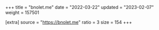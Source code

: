 +++
title = "bnolet.me"
date = "2022-03-22"
updated = "2023-02-07"
weight = 157501

[extra]
source = "https://bnolet.me"
ratio = 3
size = 154
+++
